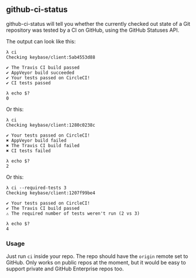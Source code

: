 ## github-ci-status

github-ci-status will tell you whether the currently checked out state of a
Git repository was tested by a CI on GitHub, using the GitHub Statuses API.

The output can look like this:
```
λ ci
Checking keybase/client:5ab4553d88

✔ The Travis CI build passed
✔ AppVeyor build succeeded
✔ Your tests passed on CircleCI!
✔ CI tests passed

λ echo $?
0
```
Or this:
```
λ ci
Checking keybase/client:1280c0238c

✔ Your tests passed on CircleCI!
✖ AppVeyor build failed
✖ The Travis CI build failed
✖ CI tests failed

λ echo $?
2
```
Or this:
```
λ ci --required-tests 3
Checking keybase/client:1207f99be4

✔ Your tests passed on CircleCI!
✔ The Travis CI build passed
⚠ The required number of tests weren't run (2 vs 3)

λ echo $?
4
```

### Usage

Just run `ci` inside your repo.  The repo should have the `origin` remote set to GitHub.  Only works on public repos at the moment, but it would be easy to support private and GitHub Enterprise repos too.
